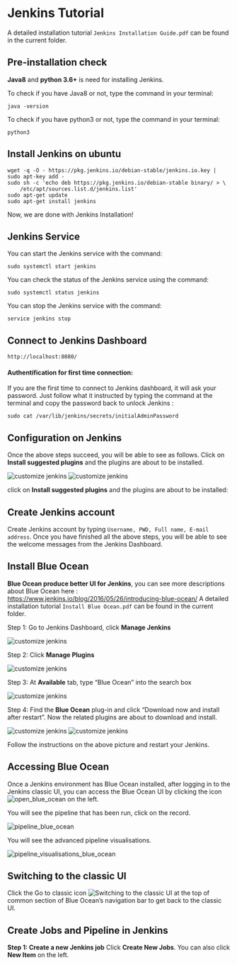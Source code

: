 # Jenkins Tutorial
A detailed installation tutorial ```Jenkins Installation Guide.pdf``` can be found in the current folder.
  
## Pre-installation check
**Java8** and **python 3.6+** is need for installing Jenkins. 

To check if you have Java8 or not, type the command in your terminal:
```
java -version
```
To check if you have python3 or not, type the command in your terminal:
```
python3
```

## Install Jenkins on ubuntu
```
wget -q -O - https://pkg.jenkins.io/debian-stable/jenkins.io.key | sudo apt-key add -
sudo sh -c 'echo deb https://pkg.jenkins.io/debian-stable binary/ > \
    /etc/apt/sources.list.d/jenkins.list'
sudo apt-get update
sudo apt-get install jenkins
```
Now, we are done with Jenkins Installation!

## Jenkins Service
You can start the Jenkins service with the command:
```
sudo systemctl start jenkins
```
You can check the status of the Jenkins service using the command:
```
sudo systemctl status jenkins
```
You can stop the Jenkins service with the command:
```
service jenkins stop
```
## Connect to Jenkins Dashboard 
```
http://localhost:8080/
```
#### Authentification for first time connection: 
If you are the first time to connect to Jenkins dashboard, it will ask your password. 
Just follow what it instructed by typing the command at the terminal and copy the password back to unlock Jenkins : 
```
sudo cat /var/lib/jenkins/secrets/initialAdminPassword
```

## Configuration on Jenkins
Once the above steps succeed, you will be able to see as follows. Click on **Install suggested plugins** and the plugins are about to be installed.

![customize jenkins](https://github.com/lineojcd/Robotics-Simulations-Optimization/blob/master/Jenkins%20tutorial/src/customize_jenkins.jpg)
![customize jenkins](https://github.com/lineojcd/Robotics-Simulations-Optimization/blob/master/Jenkins%20tutorial/src/install_plugins.png)

click on **Install suggested plugins** and the plugins are about to be installed: 

## Create Jenkins account
Create Jenkins account by typing  ```Username, PWD, Full name, E-mail address```.
Once you have finished all the above steps, you will be able to see the welcome messages from  the Jenkins Dashboard.

## Install Blue Ocean
**Blue Ocean produce better UI for Jenkins**, 
you can see more descriptions about Blue Ocean here
: https://www.jenkins.io/blog/2016/05/26/introducing-blue-ocean/ 
A detailed installation tutorial ```Install Blue Ocean.pdf``` can be found in the current folder.

Step 1: Go to Jenkins Dashboard, click **Manage Jenkins**

![customize jenkins](https://github.com/lineojcd/Robotics-Simulations-Optimization/blob/master/Jenkins%20tutorial/src/manage_jenkins.png)

Step 2: Click **Manage Plugins**

![customize jenkins](https://github.com/lineojcd/Robotics-Simulations-Optimization/blob/master/Jenkins%20tutorial/src/manage_jenkins_1.png)

Step 3: At **Available** tab, type “Blue Ocean” into the search box

![customize jenkins](https://github.com/lineojcd/Robotics-Simulations-Optimization/blob/master/Jenkins%20tutorial/src/manage_jenkins_2.png)

Step 4: Find the **Blue Ocean** plug-in and click “Download now and install after restart”.
 Now the related plugins are about to download and install.
 
![customize jenkins](https://github.com/lineojcd/Robotics-Simulations-Optimization/blob/master/Jenkins%20tutorial/src/manage_jenkins_3.png) 
![customize jenkins](https://github.com/lineojcd/Robotics-Simulations-Optimization/blob/master/Jenkins%20tutorial/src/manage_jenkins_4.png)

Follow the instructions on the above picture and restart your Jenkins.

## Accessing Blue Ocean
Once a Jenkins environment has Blue Ocean installed, after logging in to the Jenkins classic UI, you can access the Blue Ocean UI by clicking the icon ![open_blue_ocean](https://github.com/lineojcd/Robotics-Simulations-Optimization/blob/master/Jenkins%20tutorial/src/open_blue_ocean.png) on the left. 

You will see the pipeline that has been run, click on the record.

![pipeline_blue_ocean](https://github.com/lineojcd/Robotics-Simulations-Optimization/blob/master/Jenkins%20tutorial/src/pipeline_blue_ocean.png)

You will see the advanced pipeline visualisations.

![pipeline_visualisations_blue_ocean](https://github.com/lineojcd/Robotics-Simulations-Optimization/blob/master/Jenkins%20tutorial/src/pipeline_visualisations_blue_ocean.png)

## Switching to the classic UI
Click the Go to classic icon 
![Switching to the classic UI](https://github.com/lineojcd/Robotics-Simulations-Optimization/blob/master/Jenkins%20tutorial/src/switching_to_the_classic_UI.png)
 at the top of common section of Blue Ocean’s navigation bar to get back to the classic UI.
 
## Create Jobs and Pipeline in Jenkins
**Step 1: Create a new Jenkins job** 
Click **Create New Jobs**. You can also click **New Item** on the left.
 
